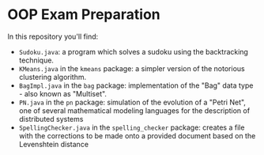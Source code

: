 # OOP Exam Preparation
In this repository you'll find:
- `Sudoku.java`:
    a program which solves a sudoku using the backtracking technique.
- `KMeans.java` in the `kmeans` package:
    a simpler version of the notorious clustering algorithm.
- `BagImpl.java` in the `bag` package:
    implementation of the "Bag" data type - also known as "Multiset".
- `PN.java` in the `pn` package:
    simulation of the evolution of a "Petri Net", one of several mathematical modeling languages for the description of distributed systems
- `SpellingChecker.java` in the `spelling_checker` package:
    creates a file with the corrections to be made onto a provided document based on the Levenshtein distance